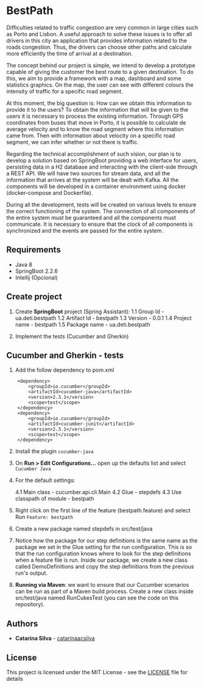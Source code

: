 # BestPath

Difficulties related to traffic congestion are very common in large cities such as Porto and Lisbon. A useful approach to solve these issues is to offer all drivers in this city an application that provides information related to the roads congestion. Thus, the drivers can choose other paths and calculate more efficiently the time of arrival at a destination.

The concept behind our project is simple, we intend to develop a prototype capable of giving the customer the best route to a given destination. To do this, we aim to provide a framework with a map, dashboard and some statistics graphics. On the map, the user can see with different colours the intensity of traffic for a specific road segment.

At this moment, the big question is: How can we obtain this information to provide it to the users? To obtain the information that will be given to the users it is necessary to process the existing information. Through GPS coordinates from buses that move in Porto, it is possible to calculate de average velocity and to know the road segment where this information came from. Then with information about velocity on a specific road segment, we can infer whether or not there is traffic.

Regarding the technical accomplishment of such vision, our plan is to develop a solution based on SpringBoot providing a web interface for users, persisting data in a H2 database and interacting with the client-side through a REST API. We will have two sources for stream data, and all the information that arrives at the system will be dealt with Kafka. All the components will be developed in a container environment using docker (docker-compose and Dockerfile).

During all the development, tests will be created on various levels to ensure the correct functioning of the system. The connection of all components of the entire system must be guaranteed and all the components must communicate. It is necessary to ensure that the clock of all components is synchronized and the events are passed for the entire system.


## Requirements

- Java 8
- SpringBoot 2.2.6
- Intellij (Opcional)

## Create project

1. Create **SpringBoot** project (Spring Assistant):
    1.1 Group Id - ua.deti.bestpath
    1.2 Artifact Id - bestpath
    1.3 Version - 0.0.1
    1.4 Project name - bestpath
    1.5 Package name - ua.deti.bestpath

2. Implement the tests (Cucumber and Gherkin)


## Cucumber and Gherkin - tests

1. Add the follow dependency to pom.xml

```
	<dependency>
		<groupId>io.cucumber</groupId>
		<artifactId>cucumber-java</artifactId>
		<version>2.3.1</version>
		<scope>test</scope>
	</dependency>
	<dependency>
		<groupId>io.cucumber</groupId>
		<artifactId>cucumber-junit</artifactId>
		<version>2.3.1</version>
		<scope>test</scope>
	</dependency>
```

2. Install the plugin `cucumber-java`

3. On **Run > Edit Configurations…** open up the defaults list and select `Cucumber Java`

4. For the default settings:
    
    4.1 Main class - cucumber.api.cli.Main
    4.2 Glue - stepdefs
    4.3 Use classpath of module - bestpath

5. Right click on the first line of the feature (bestpath.feature) and select Run `Feature: bestpath`

6. Create a new package named stepdefs in src/test/java

7. Notice how the package for our step definitions is the same name as the package we set in the Glue setting for the run configuration. This is so that the run configuration knows where to look for the step definitions when a feature file is run. Inside our package, we create a new class called DemoDefinitions and copy the step definitions from the previous run's output.

8. **Running via Maven**: we want to ensure that our Cucumber scenarios can be run as part of a Maven build process. Create a new class inside src/test/java named RunCukesTest (you can see the code on this repository).


## Authors

* **Catarina Silva** - [catarinaacsilva](https://github.com/catarinaacsilva)

## License

This project is licensed under the MIT License - see the [LICENSE](LICENSE) file for details